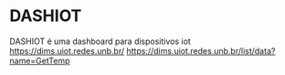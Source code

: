 # DASHIOT
DASHIOT é uma dashboard para dispositivos iot
https://dims.uiot.redes.unb.br/
https://dims.uiot.redes.unb.br/list/data?name=GetTemp
